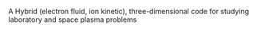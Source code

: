 A Hybrid (electron fluid, ion kinetic), three-dimensional code for studying laboratory and space plasma problems


